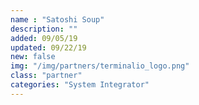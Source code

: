 ```yaml
---
name : "Satoshi Soup"
description: ""
added: 09/05/19
updated: 09/22/19
new: false
img: "/img/partners/terminalio_logo.png"
class: "partner"
categories: "System Integrator"
---
```

